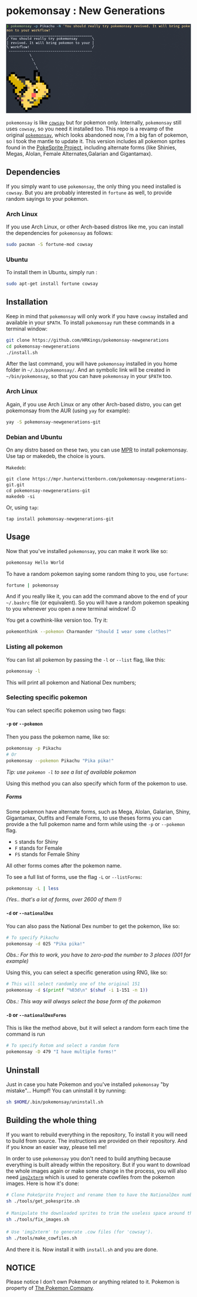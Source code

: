 pokemonsay : New Generations
==========

![You should try pokemonsay!](res/example.png)

`pokemonsay` is like [`cowsay`][cowsay] but for pokemon only. Internally, `pokemonsay` still uses `cowsay`, so you need it installed too. This repo is a revamp of the original [`pokemonsay`][original_pokemonsay], which looks abandoned now, I'm a big fan of pokemon, so I took the mantle to update it. This version includes all pokemon sprites found in the [PokeSprite Project][pokesprite], including alternate forms (like Shinies, Megas, Alolan, Female Alternates,Galarian and Gigantamax).

## Dependencies

If you simply want to use `pokemonsay`, the only thing you need installed is `cowsay`. But you are probably interested in `fortune` as well, to provide random sayings to your pokemon.

### Arch Linux

If you use Arch Linux, or other Arch-based distros like me, you can install the dependencies for `pokemonsay` as follows:

```bash
sudo pacman -S fortune-mod cowsay
```

### Ubuntu

 To install them in Ubuntu, simply run :

```bash
sudo apt-get install fortune cowsay
```

## Installation

Keep in mind that `pokemonsay` will only work if you have `cowsay` installed and available in your `$PATH`. To install `pokemonsay` run these commands in a terminal window:

```bash
git clone https://github.com/HRKings/pokemonsay-newgenerations
cd pokemonsay-newgenerations
./install.sh
```

After the last command, you will have `pokemonsay` installed in you home folder in `~/.bin/pokemonsay/`. And an symbolic link will be created in `~/bin/pokemonsay`, so that you can have `pokemonsay` in your `$PATH` too.

### Arch Linux

Again, if you use Arch Linux or any other Arch-based distro, you can get pokemonsay from the AUR (using `yay` for example):

```bash
yay -S pokemonsay-newgenerations-git
```

### Debian and Ubuntu
On any distro based on these two, you can use [MPR](https://mpr.hunterwittenborn.com/) to install pokemonsay. Use tap or makedeb, the choice is yours. 

`Makedeb`:
```
git clone https://mpr.hunterwittenborn.com/pokemonsay-newgenerations-git.git
cd pokemonsay-newgenerations-git
makedeb -si
```
Or, using `tap`:
```
tap install pokemonsay-newgenerations-git
```

## Usage

Now that you've installed `pokemonsay`, you can make it work like so:

```bash
pokemonsay Hello World
```

To have a random pokemon saying some random thing to you, use `fortune`:

```bash
fortune | pokemonsay
```

And if you really like it, you can add the command above to the end of your `~/.bashrc` file (or equivalent). So you will have a random pokemon speaking to you whenever you open a new terminal window! :D

You get a cowthink-like version too. Try it:

```bash
pokemonthink --pokemon Charmander "Should I wear some clothes?"
```

### Listing all pokemon

You can list all pokemon by passing the `-l` or `--list` flag, like this:

```bash
pokemonsay -l
```

This will print all pokemon and National Dex numbers;

### Selecting specific pokemon

You can select specific pokemon using two flags:
#### `-p` or `--pokemon`

Then you pass the pokemon name, like so:

```bash
pokemonsay -p Pikachu
# Or
pokemonsay --pokemon Pikachu "Pika pika!"
```

_Tip: use `pokemon -l` to see a list of available pokemon_

Using this method you can also specify which form of the pokemon to use.

##### Forms

Some pokemon have alternate forms, such as Mega, Alolan, Galarian, Shiny, Gigantamax, Outfits and Female Forms, to use theses forms you can provide a the full pokemon name and form while using the `-p` or `--pokemon` flag.

- `S` stands for Shiny
- `F` stands for Female
- `FS` stands for Female Shiny

All other forms comes after the pokemon name.

To see a full list of forms, use the flag `-L` or `--listForms`:

```bash
pokemonsay -L | less
```

_(Yes.. that's a lot of forms, over 2600 of them !)_

#### `-d` or `--nationalDex`

You can also pass the National Dex number to get the pokemon, like so:

```bash
# To specify Pikachu
pokemonsay -d 025 "Pika pika!"
```

_Obs.: For this to work, you have to zero-pad the number to 3 places (001 for example)_

Using this, you can select a specific generation using RNG, like so:
```bash
# This will select randomly one of the original 151
pokemonsay -d $(printf "%03d\n" $(shuf -i 1-151 -n 1))
```

_Obs.: This way will always select the base form of the pokemon_

#### `-D` or `--nationalDexForms`

This is like the method above, but it will select a random form each time the command is run

```bash
# To specify Rotom and select a random form
pokemonsay -D 479 "I have multiple forms!"
```

## Uninstall

Just in case you hate Pokemon and you've installed `pokemonsay` "by mistake"... Humpf! You can uninstall it by running:

```bash
sh $HOME/.bin/pokemonsay/uninstall.sh
```

## Building the whole thing

If you want to rebuild everything in the repository,  To install it you will need to build from source. The instructions are provided on their repository. And if you know an easier way, please tell me!

In order to use `pokemonsay` you don't need to build anything because everything is built already within the repository. But if you want to download the whole images again or make some change in the process, you will also need [`img2xterm`][img2xterm] which is used to generate cowfiles from the pokemon images. Here is how it's done:

```bash
# Clone PokeSprite Project and rename them to have the NationalDex number... Thanks PokeSprite maintainers!
sh ./tools/get_pokesprite.sh

# Manipulate the downloaded sprites to trim the useless space around them.
sh ./tools/fix_images.sh

# Use 'img2xterm' to generate .cow files (for 'cowsay').
sh ./tools/make_cowfiles.sh
```

And there it is. Now install it with `install.sh` and you are done.

## NOTICE

Please notice I don't own Pokemon or anything related to it. Pokemon is property of [The Pokemon Company][the_pokemon_company].

[img2xterm]: https://github.com/rossy/img2xterm
[cowsay]: https://en.wikipedia.org/wiki/Cowsay
[original_pokemonsay]: https://github.com/possatti/pokemonsay
[the_pokemon_company]: https://en.wikipedia.org/wiki/The_Pok%C3%A9mon_Company
[pokesprite]: https://github.com/msikma/pokesprite
